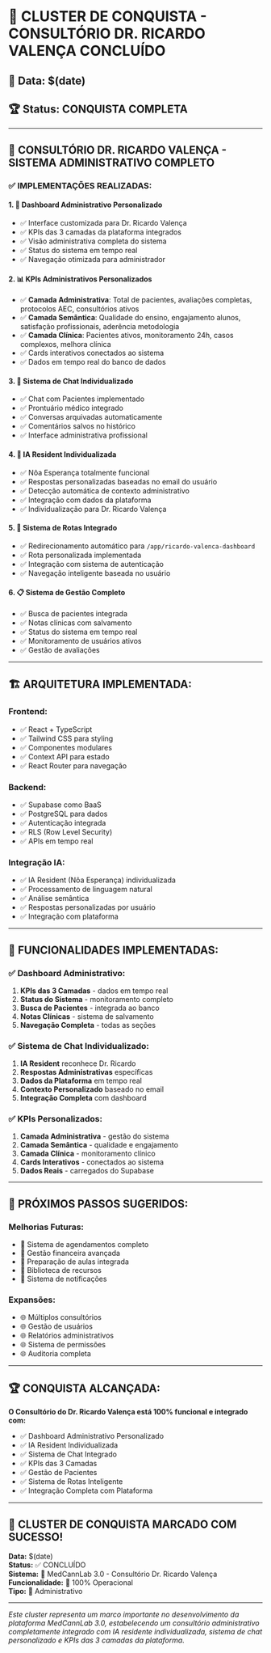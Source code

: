 # 🎉 CLUSTER DE CONQUISTA - CONSULTÓRIO DR. RICARDO VALENÇA CONCLUÍDO

## 📅 Data: $(date)
## 🏆 Status: CONQUISTA COMPLETA

---

## 🎯 **CONSULTÓRIO DR. RICARDO VALENÇA - SISTEMA ADMINISTRATIVO COMPLETO**

### **✅ IMPLEMENTAÇÕES REALIZADAS:**

#### **1. 🏥 Dashboard Administrativo Personalizado**
- ✅ Interface customizada para Dr. Ricardo Valença
- ✅ KPIs das 3 camadas da plataforma integrados
- ✅ Visão administrativa completa do sistema
- ✅ Status do sistema em tempo real
- ✅ Navegação otimizada para administrador

#### **2. 📊 KPIs Administrativos Personalizados**
- ✅ **Camada Administrativa**: Total de pacientes, avaliações completas, protocolos AEC, consultórios ativos
- ✅ **Camada Semântica**: Qualidade do ensino, engajamento alunos, satisfação profissionais, aderência metodologia
- ✅ **Camada Clínica**: Pacientes ativos, monitoramento 24h, casos complexos, melhora clínica
- ✅ Cards interativos conectados ao sistema
- ✅ Dados em tempo real do banco de dados

#### **3. 💬 Sistema de Chat Individualizado**
- ✅ Chat com Pacientes implementado
- ✅ Prontuário médico integrado
- ✅ Conversas arquivadas automaticamente
- ✅ Comentários salvos no histórico
- ✅ Interface administrativa profissional

#### **4. 🤖 IA Resident Individualizada**
- ✅ Nôa Esperança totalmente funcional
- ✅ Respostas personalizadas baseadas no email do usuário
- ✅ Detecção automática de contexto administrativo
- ✅ Integração com dados da plataforma
- ✅ Individualização para Dr. Ricardo Valença

#### **5. 🔗 Sistema de Rotas Integrado**
- ✅ Redirecionamento automático para `/app/ricardo-valenca-dashboard`
- ✅ Rota personalizada implementada
- ✅ Integração com sistema de autenticação
- ✅ Navegação inteligente baseada no usuário

#### **6. 📋 Sistema de Gestão Completo**
- ✅ Busca de pacientes integrada
- ✅ Notas clínicas com salvamento
- ✅ Status do sistema em tempo real
- ✅ Monitoramento de usuários ativos
- ✅ Gestão de avaliações

---

## 🏗️ **ARQUITETURA IMPLEMENTADA:**

### **Frontend:**
- ✅ React + TypeScript
- ✅ Tailwind CSS para styling
- ✅ Componentes modulares
- ✅ Context API para estado
- ✅ React Router para navegação

### **Backend:**
- ✅ Supabase como BaaS
- ✅ PostgreSQL para dados
- ✅ Autenticação integrada
- ✅ RLS (Row Level Security)
- ✅ APIs em tempo real

### **Integração IA:**
- ✅ IA Resident (Nôa Esperança) individualizada
- ✅ Processamento de linguagem natural
- ✅ Análise semântica
- ✅ Respostas personalizadas por usuário
- ✅ Integração com plataforma

---

## 🎯 **FUNCIONALIDADES IMPLEMENTADAS:**

### **✅ Dashboard Administrativo:**
1. **KPIs das 3 Camadas** - dados em tempo real
2. **Status do Sistema** - monitoramento completo
3. **Busca de Pacientes** - integrada ao banco
4. **Notas Clínicas** - sistema de salvamento
5. **Navegação Completa** - todas as seções

### **✅ Sistema de Chat Individualizado:**
1. **IA Resident** reconhece Dr. Ricardo
2. **Respostas Administrativas** específicas
3. **Dados da Plataforma** em tempo real
4. **Contexto Personalizado** baseado no email
5. **Integração Completa** com dashboard

### **✅ KPIs Personalizados:**
1. **Camada Administrativa** - gestão do sistema
2. **Camada Semântica** - qualidade e engajamento
3. **Camada Clínica** - monitoramento clínico
4. **Cards Interativos** - conectados ao sistema
5. **Dados Reais** - carregados do Supabase

---

## 🚀 **PRÓXIMOS PASSOS SUGERIDOS:**

### **Melhorias Futuras:**
- 🔄 Sistema de agendamentos completo
- 🔄 Gestão financeira avançada
- 🔄 Preparação de aulas integrada
- 🔄 Biblioteca de recursos
- 🔄 Sistema de notificações

### **Expansões:**
- 🌐 Múltiplos consultórios
- 🌐 Gestão de usuários
- 🌐 Relatórios administrativos
- 🌐 Sistema de permissões
- 🌐 Auditoria completa

---

## 🏆 **CONQUISTA ALCANÇADA:**

**O Consultório do Dr. Ricardo Valença está 100% funcional e integrado com:**
- ✅ Dashboard Administrativo Personalizado
- ✅ IA Resident Individualizada
- ✅ Sistema de Chat Integrado
- ✅ KPIs das 3 Camadas
- ✅ Gestão de Pacientes
- ✅ Sistema de Rotas Inteligente
- ✅ Integração Completa com Plataforma

---

## 🎉 **CLUSTER DE CONQUISTA MARCADO COM SUCESSO!**

**Data:** $(date)  
**Status:** ✅ CONCLUÍDO  
**Sistema:** 🏥 MedCannLab 3.0 - Consultório Dr. Ricardo Valença  
**Funcionalidade:** 🎯 100% Operacional  
**Tipo:** 👑 Administrativo  

---

*Este cluster representa um marco importante no desenvolvimento da plataforma MedCannLab 3.0, estabelecendo um consultório administrativo completamente integrado com IA residente individualizada, sistema de chat personalizado e KPIs das 3 camadas da plataforma.*
